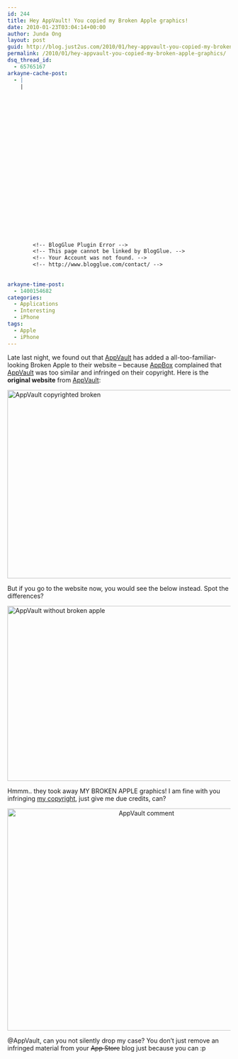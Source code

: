 ```yaml
---
id: 244
title: Hey AppVault! You copied my Broken Apple graphics!
date: 2010-01-23T03:04:14+00:00
author: Junda Ong
layout: post
guid: http://blog.just2us.com/2010/01/hey-appvault-you-copied-my-broken-apple-graphics/
permalink: /2010/01/hey-appvault-you-copied-my-broken-apple-graphics/
dsq_thread_id:
  - 65765167
arkayne-cache-post:
  - |
    |
        
        
        
        
        
        
        
        
        
        
        
        
        
        
        
        
        
        
        
        
        
        
        
        <!-- BlogGlue Plugin Error -->
        <!-- This page cannot be linked by BlogGlue. -->
        <!-- Your Account was not found. -->
        <!-- http://www.blogglue.com/contact/ -->
        
        
arkayne-time-post:
  - 1400154682
categories:
  - Applications
  - Interesting
  - iPhone
tags:
  - Apple
  - iPhone
---
```

Late last night, we found out that <a href="http://www.app-vault.com/blog/app-removed-from-app-store-at-request-of-competition/" onclick="__gaTracker('send', 'event', 'outbound-article', 'http://www.app-vault.com/blog/app-removed-from-app-store-at-request-of-competition/', 'AppVault');">AppVault</a> has added a all-too-familiar-looking Broken Apple to their website – because <a href="http://www.allaboutapps.net/" onclick="__gaTracker('send', 'event', 'outbound-article', 'http://www.allaboutapps.net/', 'AppBox');">AppBox</a> complained that <a href="http://www.app-vault.com/blog/app-removed-from-app-store-at-request-of-competition/" onclick="__gaTracker('send', 'event', 'outbound-article', 'http://www.app-vault.com/blog/app-removed-from-app-store-at-request-of-competition/', 'AppVault');">AppVault</a> was too similar and infringed on their copyright. Here is the **original website** from <a href="http://www.app-vault.com/blog/app-removed-from-app-store-at-request-of-competition/" onclick="__gaTracker('send', 'event', 'outbound-article', 'http://www.app-vault.com/blog/app-removed-from-app-store-at-request-of-competition/', 'AppVault');">AppVault</a>:

<a href="http://blog.just2us.com/wp-content/uploads/2010/01/AppVaultcopyrightedbroken.png" onclick="__gaTracker('send', 'event', 'outbound-article', 'http://blog.just2us.com/wp-content/uploads/2010/01/AppVaultcopyrightedbroken.png', '');"><img title="AppVault copyrighted broken" style="border-right: 0px; border-top: 0px; display: block; float: none; margin-left: auto; border-left: 0px; margin-right: auto; border-bottom: 0px" height="425" alt="AppVault copyrighted broken" src="http://blog.just2us.com/wp-content/uploads/2010/01/AppVaultcopyrightedbroken_thumb.png" width="644" border="0" /></a> 

But if you go to the website now, you would see the below instead. Spot the differences?</p> 

<a href="http://blog.just2us.com/wp-content/uploads/2010/01/AppVaultwithoutbrokenapple.png" onclick="__gaTracker('send', 'event', 'outbound-article', 'http://blog.just2us.com/wp-content/uploads/2010/01/AppVaultwithoutbrokenapple.png', '');"><img title="AppVault without broken apple" style="border-right: 0px; border-top: 0px; display: inline; border-left: 0px; border-bottom: 0px" height="395" alt="AppVault without broken apple" src="http://blog.just2us.com/wp-content/uploads/2010/01/AppVaultwithoutbrokenapple_thumb.png" width="644" border="0" /></a> </p> 

Hmmm.. they took away MY BROKEN APPLE graphics! I am fine with you infringing <a href="http://www.just2me.com/2008/11/apple-itunes-is-broken.html" onclick="__gaTracker('send', 'event', 'outbound-article', 'http://www.just2me.com/2008/11/apple-itunes-is-broken.html', 'my copyright');">my copyright</a>, just give me due credits, can?

<p align="center">
  <a href="http://blog.just2us.com/wp-content/uploads/2010/01/AppVaultcomment.png" onclick="__gaTracker('send', 'event', 'outbound-article', 'http://blog.just2us.com/wp-content/uploads/2010/01/AppVaultcomment.png', '');"><img title="AppVault comment" style="border-right: 0px; border-top: 0px; display: inline; border-left: 0px; border-bottom: 0px" height="501" alt="AppVault comment" src="http://blog.just2us.com/wp-content/uploads/2010/01/AppVaultcomment_thumb.png" width="612" border="0" /></a>
</p>

@AppVault, can you not silently drop my case? You don’t just remove an infringed material from your <strike>App Store</strike> blog just because you can :p

<div style="font-size:0px;height:0px;line-height:0px;margin:0;padding:0;clear:both">
</div>